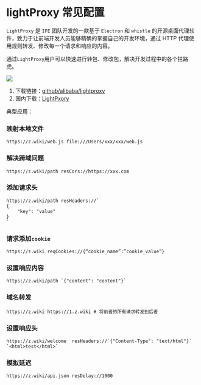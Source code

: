 # lightProxy 常见配置


`LightProxy` 是 `IFE` 团队开发的一款基于 `Electron` 和 `whistle` 的开源桌面代理软件，致力于让前端开发人员能够精确的掌握自己的开发环境，通过 HTTP 代理使用规则转发、修改每一个请求和响应的内容。

通过`LightProxy`用户可以快速进行转包、修改包，解决开发过程中的各个拦路虎。

![](https://3.z.wiki/images/20220330/bdb51ebd3fb94a479cad74fb631bd68e.png)

1. 下载链接：[github/alibaba/lightproxy](https://github.com/alibaba/lightproxy/releases)
2. 国内下载：[LightPxory](https://1.z.wiki/autoupload/2022-09-14/57a22caeb1b24568bd5a588f1062c5e2.LightProxy.app.zip)

典型应用：


### 映射本地文件

```
https://z.wiki/web.js file:///Users/xxx/xxx/web.js
```

### 解决跨域问题

```
https://z.wiki/path resCors://https://xxx.com
```

### 添加请求头

```
https://z.wiki/path resHeaders://`
{
    "key": "value"
}
`
```

### 请求添加`cookie`

```
https://z.wiki reqCookies://{“cookie_name”:”cookie_value”}
```

### 设置响应内容

```
https://z.wiki/path `{"content": "content"}`
```

### 域名转发


```
https://z.wiki https://1.z.wiki # 将前者的所有请求转发到后者
```

### 设置响应头


```
https://z.wiki/welcome  resHeaders://`{"Content-Type": "text/html"}`  `<html>test</html>`
```

### 模拟延迟


```
https://z.wiki/api.json resDelay://1000
```
